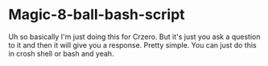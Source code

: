 # Magic-8-ball-bash-script
Uh so basically I'm just doing this for Crzero. But it's just you ask a question to it and then it will give you a response. Pretty simple. You can just do this in crosh shell or bash and yeah.
